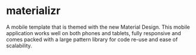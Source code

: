 # materializr

A mobile template that is themed with the new Material Design. This mobile application  works well on both phones and tablets, fully responsive and comes packed with a large pattern library for code re-use and ease of scalability.
